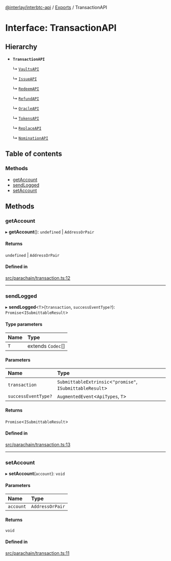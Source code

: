 [@interlay/interbtc-api](/README.md) / [Exports](/modules.md) / TransactionAPI

# Interface: TransactionAPI

## Hierarchy

- **`TransactionAPI`**

  ↳ [`VaultsAPI`](/interfaces/VaultsAPI.md)

  ↳ [`IssueAPI`](/interfaces/IssueAPI.md)

  ↳ [`RedeemAPI`](/interfaces/RedeemAPI.md)

  ↳ [`RefundAPI`](/interfaces/RefundAPI.md)

  ↳ [`OracleAPI`](/interfaces/OracleAPI.md)

  ↳ [`TokensAPI`](/interfaces/TokensAPI.md)

  ↳ [`ReplaceAPI`](/interfaces/ReplaceAPI.md)

  ↳ [`NominationAPI`](/interfaces/NominationAPI.md)

## Table of contents

### Methods

- [getAccount](/interfaces/TransactionAPI.md#getaccount)
- [sendLogged](/interfaces/TransactionAPI.md#sendlogged)
- [setAccount](/interfaces/TransactionAPI.md#setaccount)

## Methods

### getAccount

▸ **getAccount**(): `undefined` \| `AddressOrPair`

#### Returns

`undefined` \| `AddressOrPair`

#### Defined in

[src/parachain/transaction.ts:12](https://github.com/interlay/interbtc-api/blob/5eab153/src/parachain/transaction.ts#L12)

___

### sendLogged

▸ **sendLogged**<`T`\>(`transaction`, `successEventType?`): `Promise`<`ISubmittableResult`\>

#### Type parameters

| Name | Type |
| :------ | :------ |
| `T` | extends `Codec`[] |

#### Parameters

| Name | Type |
| :------ | :------ |
| `transaction` | `SubmittableExtrinsic`<``"promise"``, `ISubmittableResult`\> |
| `successEventType?` | `AugmentedEvent`<`ApiTypes`, `T`\> |

#### Returns

`Promise`<`ISubmittableResult`\>

#### Defined in

[src/parachain/transaction.ts:13](https://github.com/interlay/interbtc-api/blob/5eab153/src/parachain/transaction.ts#L13)

___

### setAccount

▸ **setAccount**(`account`): `void`

#### Parameters

| Name | Type |
| :------ | :------ |
| `account` | `AddressOrPair` |

#### Returns

`void`

#### Defined in

[src/parachain/transaction.ts:11](https://github.com/interlay/interbtc-api/blob/5eab153/src/parachain/transaction.ts#L11)
